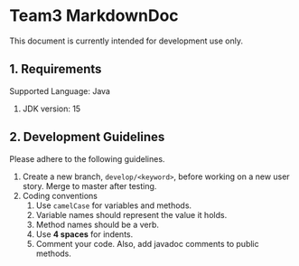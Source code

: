 # Team3 MarkdownDoc

This document is currently intended for development use only.



## 1. Requirements

Supported Language: Java

1. JDK version: 15



## 2. Development Guidelines

Please adhere to the following guidelines.

1. Create a new branch, `develop/<keyword>`, before working on a new user story. Merge to master after testing.
2. Coding conventions
   1. Use `camelCase` for variables and methods.
   2. Variable names should represent the value it holds.
   3. Method names should be a verb.
   4. Use **4 spaces** for indents.
   5. Comment your code. Also, add javadoc comments to public methods.